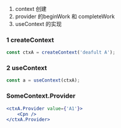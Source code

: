 1. context 创建
2. provider 的beginWork 和 completeWork
3. useContext 的实现

### 1 createContext

```jsx
const ctxA = createContext('deafult A');
```

### 2 useContext

```js
const a = useContext(ctxA);
```

### SomeContext.Provider

```jsx
<ctxA.Provider value={'A1'}>
	<Cpn />
</ctxA.Provider>
```
